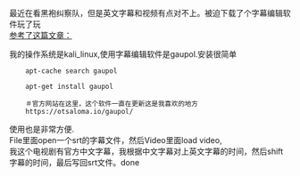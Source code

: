 最近在看黑袍纠察队，但是英文字幕和视频有点对不上。被迫下载了个字幕编辑软件玩了玩  
[参考了这篇文章：](https://www.ubuntupit.com/best-subtitle-editor-for-linux/)  

我的操作系统是kali_linux,使用字幕编辑软件是gaupol.安装很简单  
````
    apt-cache search gaupol

    apt-get install gaupol

    ＃官方网站在这里，这个软件一直在更新这是我喜欢的地方
    https://otsaloma.io/gaupol/

````
使用也是非常方便.  
File里面open一个srt的字幕文件，然后Video里面load video,  
我这个电视剧有官方中文字幕，我根据中文字幕对上英文字幕的时间，然后shift   字幕的时间，最后写回srt文件。done   
